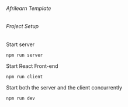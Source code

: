 ###### Afrilearn Template

###### Project Setup
Start server
```
npm run server
```

Start React Front-end
```
npm run client
```

Start both the server and the client concurrently
```
npm run dev
```
